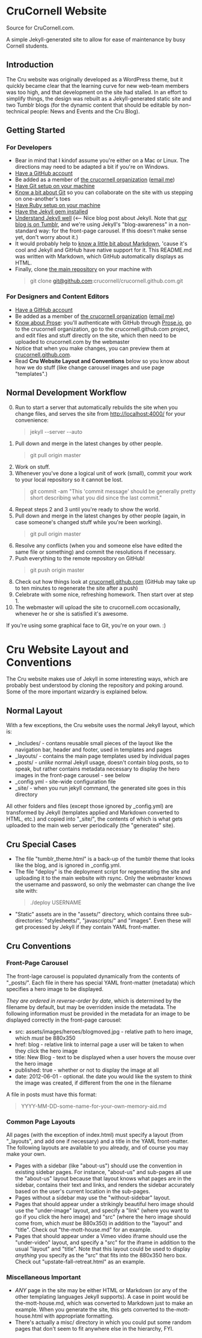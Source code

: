 # CruCornell Website

Source for CruCornell.com.

A simple Jekyll-generated site to allow for ease of maintenance by busy Cornell students.

## Introduction

The Cru website was originally developed as a WordPress theme, but it quickly became clear that the learning curve for new web-team members was too high, and that development on the site had stalled. In an effort to simplify things, the design was rebuilt as a Jekyll-generated static site and two Tumblr blogs (for the dynamic content that should be editable by non-technical people: News and Events and the Cru Blog).

## Getting Started

### For Developers

* Bear in mind that I kindof assume you're either on a Mac or Linux. The directions may need to be adapted a bit if you're on Windows.
* [Have a GitHub account](https://github.com/signup/free)
* Be added as a member of [the crucornell organization](https://github.com/crucornell) ([email me](mailto:webmaster@crucornell.com))
* [Have Git setup on your machine](https://help.github.com/articles/set-up-git)
* [Know a bit about Git](https://github.com/blog/120-new-to-git/) so you can collaborate on the site with us stepping on one-another's toes
* [Have Ruby setup on your machine](http://www.ruby-lang.org/en/downloads/)
* [Have the Jekyll gem installed](https://github.com/mojombo/jekyll/wiki/install)
* [Understand Jekyll well](http://klepas.org/jekyll-a-static-site-generator/) (<-- Nice blog post about Jekyll. Note that [_our_ blog is on Tumblr](http://crucornell.tumblr.com), and we're using Jekyll's "blog-awareness" in a non-standard way: for the front-page carousel. If this doesn't make sense yet, don't worry about it.)
* It would probably help to [know a little bit about Markdown](http://daringfireball.net/projects/markdown/basics/), 'cause it's cool and Jekyll and GitHub have native support for it. This README.md was written with Markdown, which GitHub automatically displays as HTML.
* Finally, clone [the main repository](https://github.com/crucornell/crucornell.github.com) on your machine with
  > git clone git@github.com:crucornell/crucornell.github.com.git

### For Designers and Content Editors

* [Have a GitHub account](https://github.com/signup/free)
* Be added as a member of [the crucornell organization](https://github.com/crucornell) ([email me](mailto:webmaster@crucornell.com))
* [Know about Prose](http://developmentseed.org/blog/2012/june/25/prose-a-content-editor-for-github/): you'll authenticate with GitHub through [Prose.io](http://prose.io]), go to the crucornell organization, go to the crucornell.github.com project, and edit files and stuff directly on the site, which then need to be uploaded to crucornell.com by the webmaster
* Notice that when you make changes, you can preview them at [crucornell.github.com](http://crucornell.github.com).
* Read **Cru Website Layout and Conventions** below so you know about how we do stuff (like change carousel images and use page "templates".)

## Normal Development Workflow

0. Run to start a server that automatically rebuilds the site when you change files, and serves the site from [http://localhost:4000/](http://localhost:4000/) for your convenience:
   > jekyll --server --auto
1. Pull down and merge in the latest changes by other people.
   > git pull origin master
2. Work on stuff.
3. Whenever you've done a logical unit of work (small), commit your work to your local repository so it cannot be lost.
   > git commit -am "This 'commit message' should be generally pretty short describing what you did since the last commit."
4. Repeat steps 2 and 3 until you're ready to show the world.
5. Pull down and merge in the latest changes by other people (again, in case someone's changed stuff while you're been working).
   > git pull origin master
6. Resolve any conflicts (when you and someone else have edited the same file or something) and commit the resolutions if necessary.
7. Push everything to the remote repository on GitHub!
   > git push origin master
8. Check out how things look at [crucornell.github.com](http://crucornell.github.com) (GitHub may take up to ten minutes to regenerate the site after a push) 
9. Celebrate with some nice, refreshing homework. Then start over at step 1.
10. The webmaster will upload the site to crucornell.com occasionally, whenever he or she is satisfied it's awesome.


If you're using some graphical face to Git, you're on your own. :)

# Cru Website Layout and Conventions

The Cru website makes use of Jekyll in some interesting ways, which are probably best understood by cloning the repository and poking around. Some of the more important wizardry is explained below.

## Normal Layout

With a few exceptions, the Cru website uses the normal Jekyll layout, which is:

* _includes/ - contans reusable small pieces of the layout like the navigation bar, header and footer, used in templates and pages
* _layouts/ - contains the main page templates used by individual pages
* _posts/ - *unlike* normal Jekyll usage, doesn't contain blog posts, so to speak, but rather contains metadata necessary to display the hero images in the front-page carousel - see below
* _config.yml - site-wide configuration file
* _site/ - when you run jekyll command, the generated site goes in this directory

All other folders and files (except those ignored by _config.yml) are transformed by Jekyll (templates applied and Markdown converted to HTML, etc.) and copied into "_site/", the contents of which is what gets uploaded to the main web server periodically (the "generated" site).

## Cru Special Cases

* The file "tumblr_theme.html" is a back-up of the tumblr theme that looks like the blog, and is ignored in _config.yml.
* The file "deploy" is the deployment script for regenerating the site and uploading it to the main website with rsync. Only the webmaster knows the username and password, so only the webmaster can change the live site with:
  > ./deploy USERNAME
* "Static" assets are in the "assets/" directory, which contains three sub-directories: "stylesheets/", "javascripts/" and "images". Even these will get processed by Jekyll if they contain YAML front-matter.

## Cru Conventions

### Front-Page Carousel

The front-lage carousel is populated dynamically from the contents of "_posts/". Each file in there has special YAML front-matter (metadata) which specifies a hero image to be displayed.

*They are ordered in reverse-order by date*, which is determined by the filename by default, but may be overridden inside the metadata. The following information must be provided in the metadata for an image to be displayed correctly in the front-page carousel:

* src: assets/images/heroes/blogmoved.jpg - relative path to hero image, which  *must* be 880x350
* href: blog - relative link to internal page a user will be taken to when they click the hero image
* title: New Blog - text to be displayed when a user hovers the mouse over the hero image
* published: true - whether or not to display the image at all
* date: 2012-06-01 - optional. the date you would like the system to *think* the image was created, if different from the one in the filename

A file in posts must have this format:
> YYYY-MM-DD-some-name-for-your-own-memory-aid.md

### Common Page Layouts

All pages (with the exception of index.html) must specify a layout (from "_layouts", and add one if necessary) and a title in the YAML front-matter. The following layouts are available to you already, and of course you may make your own.

* Pages with a sidebar (like "about-us") should use the convention in existing sidebar pages. For instance, "about-us" and sub-pages all use the "about-us" layout because that layout knows what pages are in the sidebar, contains their text and links, and renders the sidebar accurately based on the user's current location in the sub-pages.
* Pages without a sidebar may use the "without-sidebar" layout.
* Pages that should appear under a strikingly beautiful hero image should use the "under-image" layout, and specify a "link" (where you want to go if you click the hero image) and "src" (where the hero image should come from, which *must* be 880x350) in addition to the "layout" and "title". Check out "the-mott-house.md" for an example.
* Pages that should appear under a Vimeo video iframe should use the "under-video" layout, and specify a "src" for the iframe in addition to the usual "layout" and "title". Note that this layout could be used to display *anything* you specify as the "src" that fits into the 880x350 hero box. Check out "upstate-fall-retreat.html" as an example.

### Miscellaneous Important

* *ANY* page in the site may be either HTML or Markdown (or any of the other templating languages Jekyll supports). A case in point would be the-mott-house.md, which was converted to Markdown just to make an example. When you generate the site, this gets converted to the-mott-house.html with appropriate formatting.
* There's actually a misc/ directory in which you could put some random pages that don't seem to fit anywhere else in the hierarchy, FYI.

